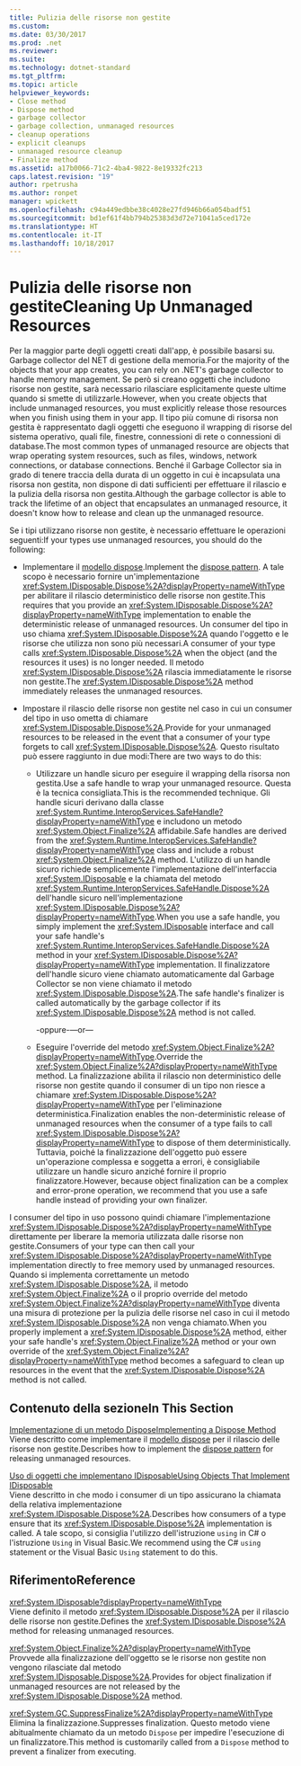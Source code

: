 ```yaml
---
title: Pulizia delle risorse non gestite
ms.custom: 
ms.date: 03/30/2017
ms.prod: .net
ms.reviewer: 
ms.suite: 
ms.technology: dotnet-standard
ms.tgt_pltfrm: 
ms.topic: article
helpviewer_keywords:
- Close method
- Dispose method
- garbage collector
- garbage collection, unmanaged resources
- cleanup operations
- explicit cleanups
- unmanaged resource cleanup
- Finalize method
ms.assetid: a17b0066-71c2-4ba4-9822-8e19332fc213
caps.latest.revision: "19"
author: rpetrusha
ms.author: ronpet
manager: wpickett
ms.openlocfilehash: c94a449edbbe38c4028e27fd946b66a054badf51
ms.sourcegitcommit: bd1ef61f4bb794b25383d3d72e71041a5ced172e
ms.translationtype: HT
ms.contentlocale: it-IT
ms.lasthandoff: 10/18/2017
---
```

# <a name="cleaning-up-unmanaged-resources"></a><span data-ttu-id="c7d92-102">Pulizia delle risorse non gestite</span><span class="sxs-lookup"><span data-stu-id="c7d92-102">Cleaning Up Unmanaged Resources</span></span>
<span data-ttu-id="c7d92-103">Per la maggior parte degli oggetti creati dall'app, è possibile basarsi su. Garbage collector del NET di gestione della memoria.</span><span class="sxs-lookup"><span data-stu-id="c7d92-103">For the majority of the objects that your app creates, you can rely on .NET's garbage collector to handle memory management.</span></span> <span data-ttu-id="c7d92-104">Se però si creano oggetti che includono risorse non gestite, sarà necessario rilasciare esplicitamente queste ultime quando si smette di utilizzarle.</span><span class="sxs-lookup"><span data-stu-id="c7d92-104">However, when you create objects that include unmanaged resources, you must explicitly release those resources when you finish using them in your app.</span></span> <span data-ttu-id="c7d92-105">Il tipo più comune di risorsa non gestita è rappresentato dagli oggetti che eseguono il wrapping di risorse del sistema operativo, quali file, finestre, connessioni di rete o connessioni di database.</span><span class="sxs-lookup"><span data-stu-id="c7d92-105">The most common types of unmanaged resource are objects that wrap operating system resources, such as files, windows, network connections, or database connections.</span></span> <span data-ttu-id="c7d92-106">Benché il Garbage Collector sia in grado di tenere traccia della durata di un oggetto in cui è incapsulata una risorsa non gestita, non dispone di dati sufficienti per effettuare il rilascio e la pulizia della risorsa non gestita.</span><span class="sxs-lookup"><span data-stu-id="c7d92-106">Although the garbage collector is able to track the lifetime of an object that encapsulates an unmanaged resource, it doesn't know how to release and clean up the unmanaged resource.</span></span>  
  
 <span data-ttu-id="c7d92-107">Se i tipi utilizzano risorse non gestite, è necessario effettuare le operazioni seguenti:</span><span class="sxs-lookup"><span data-stu-id="c7d92-107">If your types use unmanaged resources, you should do the following:</span></span>  
  
-   <span data-ttu-id="c7d92-108">Implementare il [modello dispose](../../../docs/standard/design-guidelines/dispose-pattern.md).</span><span class="sxs-lookup"><span data-stu-id="c7d92-108">Implement the [dispose pattern](../../../docs/standard/design-guidelines/dispose-pattern.md).</span></span> <span data-ttu-id="c7d92-109">A tale scopo è necessario fornire un'implementazione <xref:System.IDisposable.Dispose%2A?displayProperty=nameWithType> per abilitare il rilascio deterministico delle risorse non gestite.</span><span class="sxs-lookup"><span data-stu-id="c7d92-109">This requires that you provide an <xref:System.IDisposable.Dispose%2A?displayProperty=nameWithType> implementation to enable the deterministic release of  unmanaged resources.</span></span> <span data-ttu-id="c7d92-110">Un consumer del tipo in uso chiama <xref:System.IDisposable.Dispose%2A> quando l'oggetto e le risorse che utilizza non sono più necessari.</span><span class="sxs-lookup"><span data-stu-id="c7d92-110">A consumer of your type calls <xref:System.IDisposable.Dispose%2A> when the object (and the resources it uses) is no longer needed.</span></span> <span data-ttu-id="c7d92-111">Il metodo <xref:System.IDisposable.Dispose%2A> rilascia immediatamente le risorse non gestite.</span><span class="sxs-lookup"><span data-stu-id="c7d92-111">The <xref:System.IDisposable.Dispose%2A> method immediately releases the unmanaged resources.</span></span>  
  
-   <span data-ttu-id="c7d92-112">Impostare il rilascio delle risorse non gestite nel caso in cui un consumer del tipo in uso ometta di chiamare <xref:System.IDisposable.Dispose%2A>.</span><span class="sxs-lookup"><span data-stu-id="c7d92-112">Provide for your unmanaged resources to be released in the event that a consumer of your type forgets to call <xref:System.IDisposable.Dispose%2A>.</span></span> <span data-ttu-id="c7d92-113">Questo risultato può essere raggiunto in due modi:</span><span class="sxs-lookup"><span data-stu-id="c7d92-113">There are two ways to do this:</span></span>  
  
    -   <span data-ttu-id="c7d92-114">Utilizzare un handle sicuro per eseguire il wrapping della risorsa non gestita.</span><span class="sxs-lookup"><span data-stu-id="c7d92-114">Use a safe handle to wrap your unmanaged resource.</span></span> <span data-ttu-id="c7d92-115">Questa è la tecnica consigliata.</span><span class="sxs-lookup"><span data-stu-id="c7d92-115">This is the recommended technique.</span></span> <span data-ttu-id="c7d92-116">Gli handle sicuri derivano dalla classe <xref:System.Runtime.InteropServices.SafeHandle?displayProperty=nameWithType> e includono un metodo <xref:System.Object.Finalize%2A> affidabile.</span><span class="sxs-lookup"><span data-stu-id="c7d92-116">Safe handles are derived from the <xref:System.Runtime.InteropServices.SafeHandle?displayProperty=nameWithType> class and include a robust <xref:System.Object.Finalize%2A> method.</span></span> <span data-ttu-id="c7d92-117">L'utilizzo di un handle sicuro richiede semplicemente l'implementazione dell'interfaccia <xref:System.IDisposable> e la chiamata del metodo <xref:System.Runtime.InteropServices.SafeHandle.Dispose%2A> dell'handle sicuro nell'implementazione <xref:System.IDisposable.Dispose%2A?displayProperty=nameWithType>.</span><span class="sxs-lookup"><span data-stu-id="c7d92-117">When you use a safe handle, you simply implement the <xref:System.IDisposable> interface and call your safe handle's <xref:System.Runtime.InteropServices.SafeHandle.Dispose%2A> method in your <xref:System.IDisposable.Dispose%2A?displayProperty=nameWithType> implementation.</span></span> <span data-ttu-id="c7d92-118">Il finalizzatore dell'handle sicuro viene chiamato automaticamente dal Garbage Collector se non viene chiamato il metodo <xref:System.IDisposable.Dispose%2A>.</span><span class="sxs-lookup"><span data-stu-id="c7d92-118">The safe handle's finalizer is called automatically by the garbage collector if its <xref:System.IDisposable.Dispose%2A> method is not called.</span></span>  
  
         <span data-ttu-id="c7d92-119">-oppure-</span><span class="sxs-lookup"><span data-stu-id="c7d92-119">—or—</span></span>  
  
    -   <span data-ttu-id="c7d92-120">Eseguire l'override del metodo <xref:System.Object.Finalize%2A?displayProperty=nameWithType>.</span><span class="sxs-lookup"><span data-stu-id="c7d92-120">Override the <xref:System.Object.Finalize%2A?displayProperty=nameWithType> method.</span></span> <span data-ttu-id="c7d92-121">La finalizzazione abilita il rilascio non deterministico delle risorse non gestite quando il consumer di un tipo non riesce a chiamare <xref:System.IDisposable.Dispose%2A?displayProperty=nameWithType> per l'eliminazione deterministica.</span><span class="sxs-lookup"><span data-stu-id="c7d92-121">Finalization enables the non-deterministic release of unmanaged resources when the consumer of a type fails to call <xref:System.IDisposable.Dispose%2A?displayProperty=nameWithType> to dispose of them deterministically.</span></span> <span data-ttu-id="c7d92-122">Tuttavia, poiché la finalizzazione dell'oggetto può essere un'operazione complessa e soggetta a errori, è consigliabile utilizzare un handle sicuro anziché fornire il proprio finalizzatore.</span><span class="sxs-lookup"><span data-stu-id="c7d92-122">However, because object finalization can be a complex and error-prone operation, we recommend that you use a safe handle instead of providing your own finalizer.</span></span>  
  
 <span data-ttu-id="c7d92-123">I consumer del tipo in uso possono quindi chiamare l'implementazione <xref:System.IDisposable.Dispose%2A?displayProperty=nameWithType> direttamente per liberare la memoria utilizzata dalle risorse non gestite.</span><span class="sxs-lookup"><span data-stu-id="c7d92-123">Consumers of your type can then call your <xref:System.IDisposable.Dispose%2A?displayProperty=nameWithType> implementation directly to free memory used by unmanaged resources.</span></span> <span data-ttu-id="c7d92-124">Quando si implementa correttamente un metodo <xref:System.IDisposable.Dispose%2A>, il metodo <xref:System.Object.Finalize%2A> o il proprio override del metodo <xref:System.Object.Finalize%2A?displayProperty=nameWithType> diventa una misura di protezione per la pulizia delle risorse nel caso in cui il metodo <xref:System.IDisposable.Dispose%2A> non venga chiamato.</span><span class="sxs-lookup"><span data-stu-id="c7d92-124">When you properly implement a <xref:System.IDisposable.Dispose%2A> method, either your safe handle's <xref:System.Object.Finalize%2A> method or your own override of the <xref:System.Object.Finalize%2A?displayProperty=nameWithType> method becomes a safeguard to clean up resources in the event that the <xref:System.IDisposable.Dispose%2A> method is not called.</span></span>  
  
## <a name="in-this-section"></a><span data-ttu-id="c7d92-125">Contenuto della sezione</span><span class="sxs-lookup"><span data-stu-id="c7d92-125">In This Section</span></span>  
 [<span data-ttu-id="c7d92-126">Implementazione di un metodo Dispose</span><span class="sxs-lookup"><span data-stu-id="c7d92-126">Implementing a Dispose Method</span></span>](../../../docs/standard/garbage-collection/implementing-dispose.md)  
 <span data-ttu-id="c7d92-127">Viene descritto come implementare il [modello dispose](../../../docs/standard/design-guidelines/dispose-pattern.md) per il rilascio delle risorse non gestite.</span><span class="sxs-lookup"><span data-stu-id="c7d92-127">Describes how to implement the [dispose pattern](../../../docs/standard/design-guidelines/dispose-pattern.md) for releasing unmanaged resources.</span></span>  
  
 [<span data-ttu-id="c7d92-128">Uso di oggetti che implementano IDisposable</span><span class="sxs-lookup"><span data-stu-id="c7d92-128">Using Objects That Implement IDisposable</span></span>](../../../docs/standard/garbage-collection/using-objects.md)  
 <span data-ttu-id="c7d92-129">Viene descritto in che modo i consumer di un tipo assicurano la chiamata della relativa implementazione <xref:System.IDisposable.Dispose%2A>.</span><span class="sxs-lookup"><span data-stu-id="c7d92-129">Describes how consumers of a type ensure that its <xref:System.IDisposable.Dispose%2A> implementation is called.</span></span> <span data-ttu-id="c7d92-130">A tale scopo, si consiglia l'utilizzo dell'istruzione `using` in C# o l'istruzione `Using` in Visual Basic.</span><span class="sxs-lookup"><span data-stu-id="c7d92-130">We recommend using the C# `using` statement or the Visual Basic `Using` statement to do this.</span></span>  
  
## <a name="reference"></a><span data-ttu-id="c7d92-131">Riferimento</span><span class="sxs-lookup"><span data-stu-id="c7d92-131">Reference</span></span>  
 <xref:System.IDisposable?displayProperty=nameWithType>  
 <span data-ttu-id="c7d92-132">Viene definito il metodo <xref:System.IDisposable.Dispose%2A> per il rilascio delle risorse non gestite.</span><span class="sxs-lookup"><span data-stu-id="c7d92-132">Defines the <xref:System.IDisposable.Dispose%2A> method for releasing unmanaged resources.</span></span>  
  
 <xref:System.Object.Finalize%2A?displayProperty=nameWithType>  
 <span data-ttu-id="c7d92-133">Provvede alla finalizzazione dell'oggetto se le risorse non gestite non vengono rilasciate dal metodo <xref:System.IDisposable.Dispose%2A>.</span><span class="sxs-lookup"><span data-stu-id="c7d92-133">Provides for object finalization if unmanaged resources are not released by the <xref:System.IDisposable.Dispose%2A> method.</span></span>  
  
 <xref:System.GC.SuppressFinalize%2A?displayProperty=nameWithType>  
 <span data-ttu-id="c7d92-134">Elimina la finalizzazione.</span><span class="sxs-lookup"><span data-stu-id="c7d92-134">Suppresses finalization.</span></span> <span data-ttu-id="c7d92-135">Questo metodo viene abitualmente chiamato da un metodo `Dispose` per impedire l'esecuzione di un finalizzatore.</span><span class="sxs-lookup"><span data-stu-id="c7d92-135">This method is customarily called from a `Dispose` method to prevent a finalizer from executing.</span></span>
